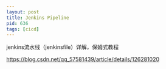 ```yaml
---
layout: post
title: Jenkins Pipeline
pid: 636
tags: [cicd]
---
```




jenkins流水线（jenkinsfile）详解，保姆式教程

https://blog.csdn.net/qq_57581439/article/details/126281020